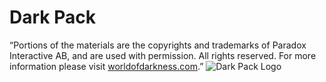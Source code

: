 # Dark Pack
“Portions of the materials are the copyrights and trademarks of Paradox Interactive AB, and are used with permission. All rights reserved. For more information please visit [worldofdarkness.com](http://worldofdarkness.com).”
![Dark Pack Logo](images/darkpack_transparent_logo.png)
